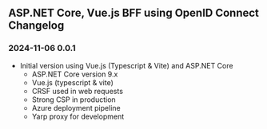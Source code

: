 ## ASP.NET Core, Vue.js BFF using OpenID Connect Changelog


### 2024-11-06 0.0.1
- Initial version using Vue.js (Typescript & Vite) and ASP.NET Core
  - ASP.NET Core version 9.x
  - Vue.js (typescript & vite)
  - CRSF used in web requests
  - Strong CSP in production
  - Azure deployment pipeline
  - Yarp proxy for development
